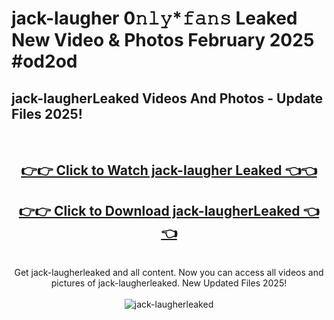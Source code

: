 # jack-laugher 0𝚗𝚕𝚢*𝚏𝚊𝚗𝚜 Leaked New Video & Photos February 2025 #od2od

<h2>jack-laugherLeaked Videos And Photos - Update Files 2025!</h2>
<br>
<div align="center">
<h2><a href="https://mediaupload.pro?title=jack-laugher&ref=11F" rel="nofollow">👉👉 Click to Watch jack-laugher Leaked 👈👈</a></h2>
<h2><a href="https://mediaupload.pro?title=jack-laugher&ref=11F" rel="nofollow">👉👉 Click to Download jack-laugherLeaked 👈👈</a></h2>
<br>
Get jack-laugherleaked and all content. Now you can access all videos and pictures of jack-laugherleaked. New Updated Files 2025!
<br>
<br>
<a href="https://mediaupload.pro?title=jack-laugher&ref=11F" rel="nofollow" data-target="animated-image.originalLink"><img src="https://i.ibb.co/Gkj2r4b/banner.png" alt="jack-laugherleaked" style="max-width: 100%; display: inline-block;" data-target="animated-image.originalImage"></a>
</div>
<br>

